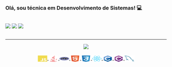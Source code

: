 ### Olá, sou técnica em Desenvolvimento de Sistemas! :computer:

<!--
**thaisgarcia/thaisgarcia** is a ✨ _special_ ✨ repository because its `README.md` (this file) appears on your GitHub profile.

Here are some ideas to get you started:

- 🔭 I’m currently working on ...
- 🌱 I’m currently learning ...
- 👯 I’m looking to collaborate on ...
- 🤔 I’m looking for help with ...
- 💬 Ask me about ...
- 📫 How to reach me: ...
- 😄 Pronouns: ...
- ⚡ Fun fact: ...
-->

  <br>
  <div>
    <a href="https://www.instagram.com/tha_grc/" target="_blank"><img src="https://img.shields.io/badge/-Instagram-%23E4405F?style=for-the-badge&logo=instagram&logoColor=white" target="_blank"></a> 
    <a href="https://www.linkedin.com/in/thais-garcia-6474a6217/" target="_blank"><img src="https://img.shields.io/badge/-LinkedIn-%230077B5?style=for-the-badge&logo=linkedin&logoColor=white" target="_blank"></a> 
    <a href = "mailto:thaisgarcia.t11@gmail.com"><img src="https://img.shields.io/badge/-Gmail-%23333?style=for-the-badge&logo=gmail&logoColor=white" target="_blank"></a>
  </div>
  <br>
  <hr>

<div align="center">
  <a href="https://github.com/thaisgarcia">
  <img height="180em" src="https://github-readme-stats.vercel.app/api/top-langs/?username=thaisgarcia&layout=compact&langs_count=7&theme=dracula"/>
</div>

<div style="display: inline_block" align="center"><br>
  <img align="center" alt="Js" height="20" width="30" src="https://raw.githubusercontent.com/devicons/devicon/master/icons/javascript/javascript-plain.svg">
  <img align="center" alt="Java" height="20" width="30" src="https://raw.githubusercontent.com/devicons/devicon/master/icons/java/java-plain.svg">
  <img align="center" alt="PHP" height="20" width="30" src="https://raw.githubusercontent.com/devicons/devicon/master/icons/php/php-original.svg">
  <img align="center" alt="HTML" height="20" width="30" src="https://raw.githubusercontent.com/devicons/devicon/master/icons/html5/html5-original.svg">
  <img align="center" alt="CSS" height="20" width="30" src="https://raw.githubusercontent.com/devicons/devicon/master/icons/css3/css3-original.svg">
  <img align="center" alt="CSS" height="20" width="30" src="https://raw.githubusercontent.com/devicons/devicon/master/icons/react/react-original.svg">
  <img align="center" alt="Csharp" height="20" width="30" src="https://raw.githubusercontent.com/devicons/devicon/master/icons/c/c-original.svg">
  <img align="center" alt="Csharp" height="20" width="30" src="https://raw.githubusercontent.com/devicons/devicon/master/icons/csharp/csharp-original.svg">
  <img align="center" alt="Csharp" height="20" width="30" src="https://raw.githubusercontent.com/devicons/devicon/master/icons/mysql/mysql-original.svg">
</div>


